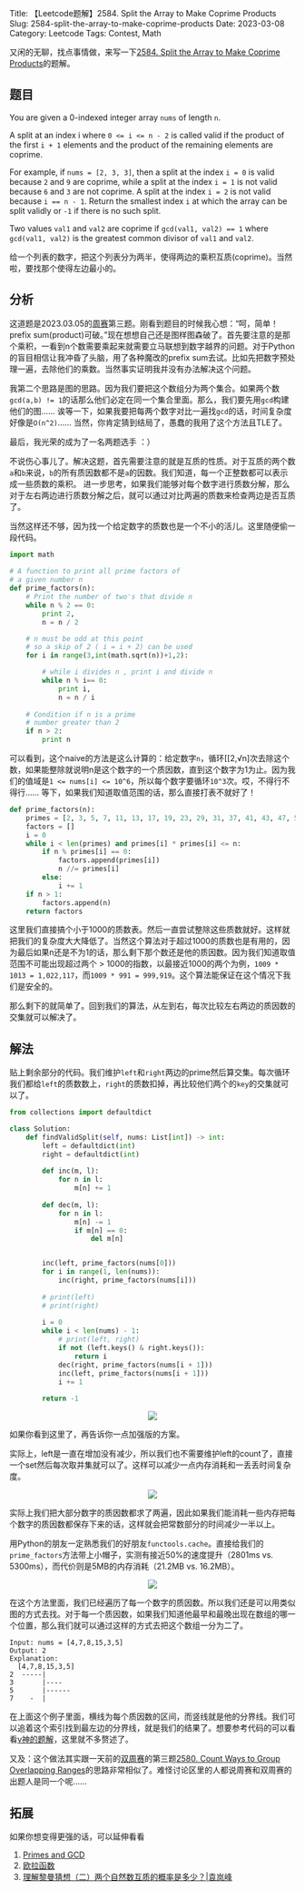 Title: 【Leetcode题解】2584. Split the Array to Make Coprime Products
Slug: 2584-split-the-array-to-make-coprime-products
Date: 2023-03-08
Category: Leetcode
Tags: Contest, Math 

又闲的无聊，找点事情做，来写一下[2584. Split the Array to Make Coprime Products](https://leetcode.com/problems/split-the-array-to-make-coprime-products/)的题解。

## 题目

You are given a 0-indexed integer array `nums` of length `n`.

A split at an index i where `0 <= i <= n - 2` is called valid if the product of the first `i + 1` elements and the product of the remaining elements are coprime.

For example, if `nums = [2, 3, 3]`, then a split at the index `i = 0` is valid because `2` and `9` are coprime, while a split at the index `i = 1` is not valid because `6` and `3` are not coprime. A split at the index `i = 2` is not valid because `i == n - 1`.
Return the smallest index `i` at which the array can be split validly or `-1` if there is no such split.

Two values `val1` and `val2` are coprime if `gcd(val1, val2) == 1` where `gcd(val1, val2)` is the greatest common divisor of `val1` and `val2`.

给一个列表的数字，把这个列表分为两半，使得两边的乘积互质(coprime)。当然啦，要找那个使得左边最小的。

## 分析

这道题是2023.03.05的[周赛](https://leetcode.com/contest/weekly-contest-335/)第三题。刚看到题目的时候我心想：“呵，简单！prefix sum(product)可破。”现在想想自己还是图样图森破了。首先要注意的是那个乘积，一看到n个数需要乘起来就需要立马联想到数字越界的问题。对于Python的盲目相信让我冲昏了头脑，用了各种魔改的prefix sum去试。比如先把数字预处理一遍，去除他们的乘数。当然事实证明我并没有办法解决这个问题。

我第二个思路是图的思路。因为我们要把这个数组分为两个集合。如果两个数`gcd(a,b) != 1`的话那么他们必定在同一个集合里面。那么，我们要先用`gcd`构建他们的图…… 诶等一下，如果我要把每两个数字对比一遍找`gcd`的话，时间复杂度好像是`O(n^2)`…… 当然，你肯定猜到结局了，愚蠢的我用了这个方法且TLE了。

最后，我光荣的成为了一名两题选手 ：）

不说伤心事儿了。解决这题，首先需要注意的就是互质的性质。对于互质的两个数`a`和`b`来说，`b`的所有质因数都不是`a`的因数。我们知道，每一个正整数都可以表示成一些质数的乘积。
进一步思考，如果我们能够对每个数字进行质数分解，那么对于左右两边进行质数分解之后，就可以通过对比两遍的质数来检查两边是否互质了。

当然这样还不够，因为找一个给定数字的质数也是一个不小的活儿。这里随便偷一段代码。
```Python
import math
 
# A function to print all prime factors of
# a given number n
def prime_factors(n):
    # Print the number of two's that divide n
    while n % 2 == 0:
        print 2,
        n = n / 2

    # n must be odd at this point
    # so a skip of 2 ( i = i + 2) can be used
    for i in range(3,int(math.sqrt(n))+1,2):

        # while i divides n , print i and divide n
        while n % i== 0:
            print i,
            n = n / i
             
    # Condition if n is a prime
    # number greater than 2
    if n > 2:
        print n
```
可以看到，这个naive的方法是这么计算的：给定数字`n`，循环[[2,√n]次去除这个数，如果能整除就说明n是这个数字的一个质因数，直到这个数字为1为止。因为我们的值域是`1 <= nums[i] <= 10^6`，所以每个数字要循环`10^3`次。哎，不得行不得行…… 等下，如果我们知道取值范围的话，那么直接打表不就好了！

```Python
def prime_factors(n):
    primes = [2, 3, 5, 7, 11, 13, 17, 19, 23, 29, 31, 37, 41, 43, 47, 53, 59, 61, 67, 71, 73, 79, 83, 89, 97, 101, 103, 107, 109, 113, 127, 131, 137, 139, 149, 151, 157, 163, 167, 173, 179, 181, 191, 193, 197, 199, 211, 223, 227, 229, 233, 239, 241, 251, 257, 263, 269, 271, 277, 281, 283, 293, 307, 311, 313, 317, 331, 337, 347, 349, 353, 359, 367, 373, 379, 383, 389, 397, 401, 409, 419, 421, 431, 433, 439, 443, 449, 457, 461, 463, 467, 479, 487, 491, 499, 503, 509, 521, 523, 541, 547, 557, 563, 569, 571, 577, 587, 593, 599, 601, 607, 613, 617, 619, 631, 641, 643, 647, 653, 659, 661, 673, 677, 683, 691, 701, 709, 719, 727, 733, 739, 743, 751, 757, 761, 769, 773, 787, 797, 809, 811, 821, 823, 827, 829, 839, 853, 857, 859, 863, 877, 881, 883, 887, 907, 911, 919, 929, 937, 941, 947, 953, 967, 971, 977, 983, 991, 997]
    factors = []
    i = 0
    while i < len(primes) and primes[i] * primes[i] <= n:
        if n % primes[i] == 0:
            factors.append(primes[i])
            n //= primes[i]
        else:
            i += 1
    if n > 1:
        factors.append(n)
    return factors
```

这里我们直接搞个小于1000的质数表。然后一直尝试整除这些质数就好。这样就把我们的复杂度大大降低了。当然这个算法对于超过1000的质数也是有用的，因为最后如果n还是不为1的话，那么剩下那个数还是他的质因数。因为我们知道取值范围不可能出现超过两个 > 1000的指数，以最接近1000的两个为例，`1009 * 1013 = 1,022,117`，而`1009 * 991 = 999,919`。这个算法能保证在这个情况下我们是安全的。

那么剩下的就简单了。回到我们的算法，从左到右，每次比较左右两边的质因数的交集就可以解决了。

## 解法

贴上剩余部分的代码。我们维护`left`和`right`两边的prime然后算交集。每次循环我们都给`left`的质数数上，`right`的质数扣掉，再比较他们两个的`key`的交集就可以了。

```Python
from collections import defaultdict

class Solution:
    def findValidSplit(self, nums: List[int]) -> int:
        left = defaultdict(int)
        right = defaultdict(int)
        
        def inc(m, l):
            for n in l:
                m[n] += 1
            
        def dec(m, l):
            for n in l:
                m[n] -= 1
                if m[n] == 0:
                    del m[n]


        inc(left, prime_factors(nums[0]))
        for i in range(1, len(nums)):
            inc(right, prime_factors(nums[i]))
        
        # print(left)
        # print(right)
        
        i = 0
        while i < len(nums) - 1:
            # print(left, right)
            if not (left.keys() & right.keys()):
                return i
            dec(right, prime_factors(nums[i + 1]))
            inc(left, prime_factors(nums[i + 1]))
            i += 1
        
        return -1
```

<p align="center">
  <img src="{static}/images/gei_li.png" />
</p>


如果你看到这里了，再告诉你一点加强版的方案。

实际上，left是一直在增加没有减少，所以我们也不需要维护left的count了，直接一个set然后每次取并集就可以了。这样可以减少一点内存消耗和一丢丢时间复杂度。


<p align="center">
  <img src="{static}/images/gei_li.png" />
</p>

实际上我们把大部分数字的质因数都求了两遍，因此如果我们能消耗一些内存把每个数字的质因数都保存下来的话，这样就会把常数部分的时间减少一半以上。

用Python的朋友一定熟悉我们的好朋友`functools.cache`。直接给我们的`prime_factors`方法带上小帽子，实测有接近50%的速度提升（2801ms vs. 5300ms），而代价则是5MB的内存消耗（21.2MB vs. 16.2MB）。


<p align="center">
  <img src="{static}/images/gei_li.png" />
</p>

在这个方法里面，我们已经遍历了每一个数字的质因数。所以我们还是可以用类似图的方式去找。对于每一个质因数，如果我们知道他最早和最晚出现在数组的哪一个位置，那么我们就可以通过这样的方式去把这个数组一分为二了。
```
Input: nums = [4,7,8,15,3,5]
Output: 2
Explanation:
  [4,7,8,15,3,5]
2  -----|
3       |----
5       |------
7    -  |
```
在上面这个例子里面，横线为每个质因数的区间，而竖线就是他的分界线。我们可以追着这个索引找到最左边的分界线，就是我们的结果了。想要参考代码的可以看看[v神的题解](https://leetcode.com/problems/split-the-array-to-make-coprime-products/solutions/3258070/prime-intervals-vs-count-primes/?orderBy=most_votes)，这里就不多赘述了。

又及：这个做法其实跟一天前的[双周赛](https://leetcode.com/contest/biweekly-contest-99)的第三题[2580. Count Ways to Group Overlapping Ranges](https://leetcode.com/problems/count-ways-to-group-overlapping-ranges/description/)的思路非常相似了。难怪讨论区里的人都说周赛和双周赛的出题人是同一个呢……

## 拓展

如果你想变得更强的话，可以延伸看看

1. [Primes and GCD](https://www.cs.sfu.ca/~ggbaker/zju/math/primes.html)
1. [欧拉函数](https://maochong.xin/posts/euler_totient.html)
1. [理解黎曼猜想（二）两个自然数互质的概率是多少？|袁岚峰](https://zhuanlan.zhihu.com/p/47978393)
